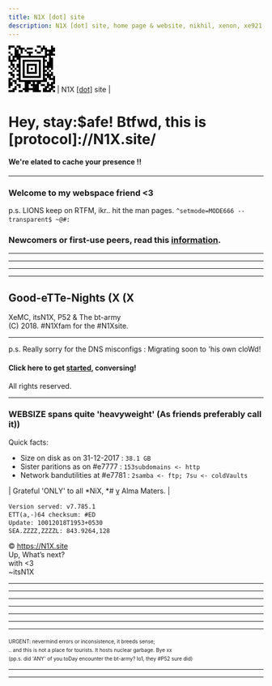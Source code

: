 ```yaml
---
title: N1X [dot] site
description: N1X [dot] site, home page & website, nikhil, xenon, xe921, itsN1X, its N1X, new delhi, bangalore, chennai, bengaluru, india, pune, hyderabad, hubli, goa, PANDI, Nikhil Pandita.
---
```



![](A2.png) | N1X [\[dot\]](https://n1x.site) site | 


# Hey, stay:$afe! Btfwd, this is [protocol]://N1X.site/
#### We're elated to cache your presence !!

---

### Welcome to my webspace friend <3
p.s. LIONS keep on RTFM, ikr.. hit the man pages.
`^setmode=MODE666 --transparent$ ~@#:`

### Newcomers or first-use peers, read this [information](info.md).


---
---
---
---

## Good-eTTe-Nights (X (X
XeMC, itsN1X, P52 & The bt-army  
(C) 2018. #N1Xfam for the #N1Xsite.

---
 p.s. Really sorry for the DNS misconfigs : Migrating soon to 'his own cloWd!

#### Click here to get [started](https://irc.n1x.site), conversing!

All rights reserved.

---

### WEBSIZE spans quite 'heavyweight' \(As friends preferably call it)\)
Quick facts:
 - Size on disk as on 31-12-2017 : `38.1 GB` 
 - Sister paritions as on #e7777 : `153subdomains <- http` 
 - Network bandutilities at #e7781 : `2samba <- ftp; 7su <- coldVaults`
 
 
| Grateful 'ONLY' to all \*NiX, \*# ỵ Alma Maters. |


    Version served: v7.785.1
    ETT(a,-)64 checksum: #ED
    Update: 10012018T1953+0530
    SEA.ZZZZ,ZZZZL: 843.9264,128

© https://N1X.site
<br>Up, What’s next?
<br>with <3
<br>~itsN1X
<hr><hr><hr><hr><hr><hr><hr><font size='1'>URGENT: nevermind errors or inconsistence, it breeds sense;<br>.. and this is not a place for tourists. It hosts nuclear garbage. Bye xx <br>(pp.s. did 'ANY' of you toDay encounter the bt-army? lo1, they #P52 sure did)</font><hr><hr>
<html><header><title>Xe921 || [pr0]://N1X.site || Xcoded by luser::itsN1X</title></header></html>
